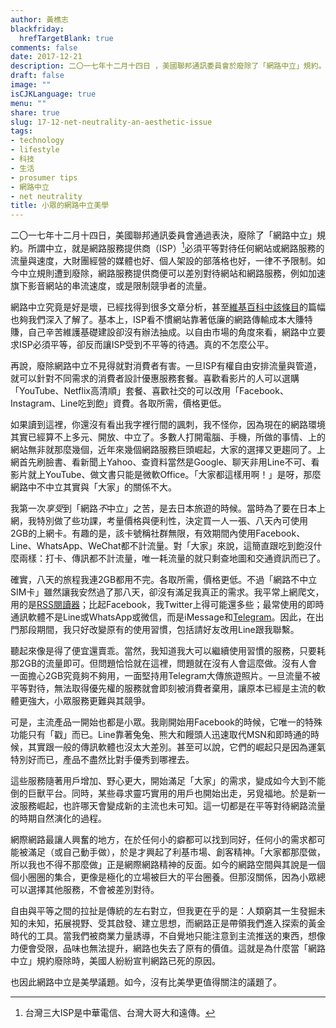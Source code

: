 ```yaml
---
author: 黃樵志
blackfriday:
  hrefTargetBlank: true
comments: false
date: 2017-12-21
description: 二〇一七年十二月十四日 ，美國聯邦通訊委員會於廢除了「網路中立」規約。身為一個消費者，我從幾回個人經驗發現：網路中立不見得對多數消費者有利，但我依然支持網路中立。
draft: false
image: ""
isCJKLanguage: true
menu: ""
share: true
slug: 17-12-net-neutrality-an-aesthetic-issue
tags:
- technology
- lifestyle
- 科技
- 生活
- prosumer tips
- 網路中立
- net neutrality
title: 小眾的網路中立美學
---
```


二〇一七年十二月十四日，美國聯邦通訊委員會通過表決，廢除了「網路中立」規約。所謂中立，就是網路服務提供商（ISP）[^1]必須平等對待任何網站或網路服務的流量與速度，大財團經營的媒體也好、個人架設的部落格也好，一律不予限制。如今中立規則遭到廢除，網路服務提供商便可以差別對待網站和網路服務，例如加速旗下影音網站的串流速度，或是限制競爭者的流量。

網路中立究竟是好是壞，已經找得到很多文章分析，甚至[維基百科中該條目](https://en.wikipedia.org/wiki/Net_neutrality)的篇幅也夠我們深入了解了。基本上，ISP看不慣網站靠著低廉的網路傳輸成本大賺特賺，自己辛苦維護基礎建設卻沒有辦法抽成。以自由市場的角度來看，網路中立要求ISP必須平等，卻反而讓ISP受到不平等的待遇。真的不怎麼公平。

再說，廢除網路中立不見得就對消費者有害。一旦ISP有權自由安排流量與管道，就可以針對不同需求的消費者設計優惠服務套餐。喜歡看影片的人可以選購「YouTube、Netflix高清順」套餐、喜歡社交的可以改用「Facebook、Instagram、Line吃到飽」資費。各取所需，價格更低。

如果讀到這裡，你還沒有看出我字裡行間的諷刺，我不怪你，因為現在的網路環境其實已經算不上多元、開放、中立了。多數人打開電腦、手機，所做的事情、上的網站無非就那麼幾個，近年來幾個網路服務巨頭崛起，大家的選擇又更趨同了。上網首先刷臉書、看新聞上Yahoo、查資料當然是Google、聊天非用Line不可、看影片就上YouTube、做文書只能是微軟Office。「大家都這樣用啊！」是呀，那麼網路中不中立其實與「大家」的關係不大。

我第一次<em>享受</em>到「網路<em>不</em>中立」之苦，是去日本旅遊的時候。當時為了要在日本上網，我特別做了些功課，考量價格與便利性，決定買一人一張、八天內可使用2GB的上網卡。有趣的是，該卡號稱社群無限，有效期間內使用Facebook、Line、WhatsApp、WeChat都不計流量。對「大家」來說，這簡直跟吃到飽沒什麼兩樣：打卡、傳訊都不計流量，唯一耗流量的就只剩查地圖和交通資訊而已了。

確實，八天的旅程我連2GB都用不完。各取所需，價格更低。不過「網路不中立SIM卡」雖然讓我安然過了那八天，卻沒有滿足我真正的需求。我平常上網爬文，用的是[RSS閱讀器](http://reederapp.com)；比起Facebook，我Twitter上得可能還多些；最常使用的即時通訊軟體不是Line或WhatsApp或微信，而是iMessage和[Telegram](https://telegram.org)。因此，在出門那段期間，我只好改變原有的使用習慣，包括請好友改用Line跟我聯繫。

聽起來像是得了便宜還賣乖。當然，我知道我大可以繼續使用習慣的服務，只要耗那2GB的流量即可。但問題恰恰就在這裡，問題就在沒有人會這麼做。沒有人會一面擔心2GB究竟夠不夠用，一面堅持用Telegram大傳旅遊照片。一旦流量不被平等對待，無法取得優先權的服務就會即刻被消費者棄用，讓原本已經是主流的軟體更強大，小眾服務更難與其競爭。

可是，主流產品一開始也都是小眾。我剛開始用Facebook的時候，它唯一的特殊功能只有「戳」而已。Line靠著兔兔、熊大和饅頭人迅速取代MSN和即時通的時候，其實跟一般的傳訊軟體也沒太大差別。甚至可以說，它們的崛起只是因為運氣特別好而已，產品不盡然比對手優秀到哪裡去。

這些服務隨著用戶增加、野心更大，開始滿足「大家」的需求，變成如今大到不能倒的巨獸平台。同時，某些尋求靈巧實用的用戶也開始出走，另覓福地。於是新一波服務崛起，也許哪天會變成新的主流也未可知。這一切都是在平等對待網路流量的時期自然演化的過程。

網際網路最讓人興奮的地方，在於任何小的癖都可以找到同好，任何小的需求都可能被滿足（或自己動手做），於是才興起了利基市場、創客精神。「大家都那麼做，所以我也不得不那麼做」正是網際網路精神的反面。如今的網路空間與其說是一個個小圈圈的集合，更像是極化的立場被巨大的平台圈養。但那沒關係，因為小眾總可以選擇其他服務，不會被差別對待。

自由與平等之間的拉扯是傳統的左右對立，但我更在乎的是：人類窮其一生發掘未知的未知，拓展視野、受其啟發、建立思想，而網路正是帶領我們進入探索的黃金時代的工具。當我們被商業力量誘導，不自覺地只能注意到主流推送的東西，想像力便會受限，品味也無法提升，網路也失去了原有的價值。這就是為什麼當「網路中立」規約廢除時，美國人紛紛宣判網路已死的原因。

也因此網路中立是美學議題。如今，沒有比美學更值得關注的議題了。

[^1]: 台灣三大ISP是中華電信、台灣大哥大和遠傳。